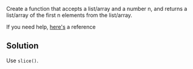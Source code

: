 Create a function that accepts a list/array and a number n, and returns a list/array of the first n elements from the list/array.

If you need help, [here's](https://developer.mozilla.org/en-US/docs/Web/JavaScript/Reference/Global_Objects/Array/slice) a reference

## Solution
Use `slice()`.